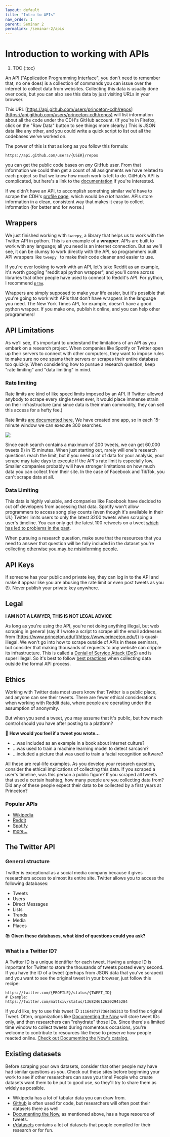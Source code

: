 ```yaml
---
layout: default
title: "Intro to APIs"
nav_order: 1
parent: Seminar 2
permalink: /seminar-2/apis
---
```


# Introduction to working with APIs

1. TOC
{:toc}

An API ("Application Programming Interface", you don't need to remember that, 
no one does) is a collection of commands you can issue over the internet to 
collect data from websites. Collecting this data is usually done over code, 
but you can also see this data by just visiting URLs in your browser.

This URL [https://api.github.com/users/princeton-cdh/repos](https://api.github.com/users/princeton-cdh/repos)
will list information about all the code under the CDH's GitHub account.
(If you're in Firefox, click on the "Raw Data" button to see things more clearly.)
This is JSON data like any other, and you could write a quick script to list 
out all the codebases we've worked on.

The power of this is that as long as you follow this formula:
```
https://api.github.com/users/{USER}/repos
```
you can get the public code bases on *any* GitHub user. From that information
we could then get a count of all assignments we have related to each project so that we
know how much work is left to do. GitHub's API is complicated, but here's a 
link to the [documentation](https://docs.github.com/en/rest/guides/getting-started-with-the-rest-api)
if you're interested.

If we didn't have an API, to accomplish something similar we'd have to scrape the CDH's
[profile page](https://github.com/Princeton-CDH), which would be *a lot* harder.
APIs store information in a clean, consistent way that makes it easy to collect
information (for better and for worse.)

## Wrappers

We just finished working with `tweepy`, a library that helps us to work with the Twitter API
in python. This is an example of a **wrapper**. APIs are built to work with any language;
all you need is an internet connection. But as we'll see, it can be clumsy to work
directly with the API, so programmers built API wrappers like `tweepy ` to 
make their code cleaner and easier to use.

If you're ever looking to work with an API, let's take Reddit as an example,
it's worth googling "reddit api python wrapper", and you'll come across libraries
that other people have used to connect to Reddit's API. For python, I recommend
[`praw`](https://github.com/praw-dev/praw).

Wrappers are simply supposed to make your life easier, but it's possible
that you're going to work with APIs that don't have wrappers in the language you
need. The New York Times API, for example, doesn't have a good python wrapper.
If you make one, publish it online, and you can help other programmers!

## API Limitations

As we'll see, it's important to understand the limitations of an API as you 
embark on a research project.
When companies like Spotify or Twitter open up their servers to connect with
other computers, they want to impose rules to make sure no one spams their
servers or scrapes their entire database too quickly. When considering how to
pursue a research question, keep "rate limiting" and "data limiting" in mind.

### Rate limiting

Rate limits are kind of like speed limits imposed by an API. If Twitter allowed
anybody to scrape every single tweet ever, it would place immense strain on their
infrastructure (and since data is their main commodity, they can sell this access
for a hefty fee.)

Rate limits [are documented here.](https://developer.twitter.com/en/docs/twitter-api/rate-limits)
We have created one app, so in each 15-minute window we can execute 300 searches.

![](../seminar-1/img/rate-limiting.png)

Since each search contains a maximum of 200 tweets, we can get 60,000 tweets (!)
in 15 minutes. When just starting out, rarely will one's research questions 
reach the limit, but if you need a lot of data for your analysis, your scrape
may take days to execute if the API's rate limit is especially low. Smaller
companies probably will have stronger limitations on how
much data you can collect from their site. In the case of Facebook and TikTok, you can't
scrape data at all.

### Data Limiting

This data is highly valuable, and companies like Facebook
have decided to cut off developers from accessing that data. Spotify won't allow
programmers to access song play counts (even
though it's available in their UI.) Twitter limits users to only the latest 3200 tweets when scraping a user's timeline. You can only get the latest 100 retweets on a tweet 
[which has led to problems in the past](https://levels.io/giveaway/).

When pursuing a research question, make sure that the resources that you need
to answer that question will be fully included in the dataset you're collecting
[otherwise you may be misinforming people.](https://towardsdatascience.com/fake-follower-calculators-misinform-users-journalists-with-dubious-statistics-659b60fc4d5a)

## API Keys

If someone has your public and private key, they can log in to the API and 
make it appear like you are abusing the rate limit or even post tweets as you (!).
Never publish your private key anywhere.

## Legal 

**I AM NOT A LAWYER, THIS IS NOT LEGAL ADVICE**

As long as you're using the API, you're not doing anything illegal, but web
scraping in general (say if I wrote a script to scrape all the email addresses
from [https://www.princeton.edu/](https://www.princeton.edu/)) is quasi-illegal. 
We won't go into how to scrape
outside of APIs in these seminars, but consider that making thousands of requests to any
website can cripple its infrastructure. This is called a [Denial of Service Attack (DoS)](https://www.paloaltonetworks.com/cyberpedia/what-is-a-denial-of-service-attack-dos) and is super illegal.
So it's best to follow [best practices](https://data-lessons.github.io/library-webscraping-DEPRECATED/05-conclusion/)
when collecting data outside the formal API process.

## Ethics

Working with Twitter data most users know that Twitter is a public place, and
anyone can see their tweets. There are fewer ethical considerations when
working with Reddit data, where people are operating under the assumption of anonymity.

But when you send a tweet, you may assume that it's public, but how much control
should you have after posting to a platform?

🤔 **How would you feel if a tweet you wrote...**

* ...was included as an example in a book about internet culture?
* ...was used to train a machine learning model to detect sarcasm?
* ...included a picture that was used to train a facial recognition software?

All these are real-life examples.
As you develop your research question, consider the ethical implications of 
collecting this data. If you scraped a user's timeline, was this person a 
public figure? If you scraped all tweets that used a certain hashtag, how
many people are you collecting data from? Did any of these people expect
their data to be collected by a first years at Princeton? 

### Popular APIs

* [Wikipedia](https://www.mediawiki.org/wiki/API:Main_page)
* [Reddit](https://www.reddit.com/dev/api)
* [Spotify](https://developer.spotify.com/documentation/web-api/)
* [more...](https://github.com/public-apis/public-apis)

## The Twitter API

### General structure

Twitter is exceptional as a social media company because it gives researchers
access to almost its entire site. Twitter allows you to access the following 
databases:

* Tweets
* Users
* Direct Messages
* Lists
* Trends
* Media
* Places

📚 **Given these databases, what kind of questions could you ask?**

### What is a Twitter ID?

A Twitter ID is a unique identifier for each tweet. Having a unique ID is 
important for Twitter to store the thousands of tweets posted every second.
If you have the ID of a tweet (perhaps from JSON data that you've scraped)
and you want to see the original tweet in your browser, just follow this recipe:

```
https://twitter.com/{PROFILE}/status/{TWEET_ID}
# Example:
https://twitter.com/mattxiv/status/1368246126302945284
```

If you'd like, try to use this tweet ID `1116487177364365313` to find the 
original Tweet. Often, organizations like [Documenting the Now](https://www.docnow.io/) 
will store tweet IDs only, and then researchers can "rehydrate" those IDs.
Since there's a limited time window to collect tweets during momentous occasions,
you're welcome to contribute to resources like these to preserve how people
reacted online. [Check out Documenting the Now's catalog.](https://catalog.docnow.io/)


## Existing datasets

Before scraping your own datasets, consider that other people may have had similar
questions as you. Check out these sites before beginning your work to see if 
other researchers can save you time!
People who create datasets want them to be put to good use, so they'll try to share them as widely as possible.

* Wikipedia has a lot of tabular data you can draw from.
* [Github](https://github.com/) is often used for code, but researchers will often post their datasets there as well
* [Documenting the Now](https://catalog.docnow.io/), as mentioned above, has a huge resource of tweets.
* [r/datasets](https://www.reddit.com/r/datasets) contains a lot of datasets that people compiled for their research or for fun.

